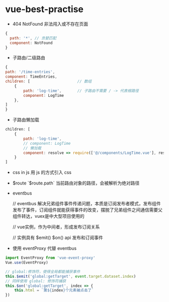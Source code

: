 # vue-best-practise

- 404 NotFound
非法闯入或不存在页面
```js
{
  path: '*', // 贪婪匹配
  component: NotFound
}
```
- 子路由/二级路由
```js
{
path: '/time-entries',
component: TimeEntries,
children: [                     // 数组
    {
        path: 'log-time',       // 子路由不需要 / -> 代表根路径
        component: LogTime
    },
]
}
```
- 子路由懒加载
```js
children: [
    {
        path: 'log-time',
        // component: LogTime
        // 懒加载
        component: resolve => require(['@/components/LogTime.vue'], resolve)
    }
]
```

- css in js
用 js 的方式引入 css

- $route
`$route.path` 当前路由对象的路径，会被解析为绝对路径

- eventbus

    // eventbus 解决兄弟组件事件传递问题，本质是订阅发布者模式，发布组件发布了事件，订阅组件就能获得事件的改变，摆脱了兄弟组件之间通信需要父组件转达，vuex是中大型项目使用的

    // vue实例，作为中间者，形成发布订阅关系

    // 实例具有 $emit() $on() api 发布和订阅事件

- 使用 eventProxy 代替 eventbus
```js
import EventProxy from 'vue-event-proxy'
Vue.use(EventProxy)
```
```js
// global:修饰符，使得全局都能捕获事件
this.$emit('global:getTarget', event.target.dataset.index)
// 同样使用 global: 修饰符捕获
this.$on('global:getTarget', index => {
    this.html = `第${index}个元素被点击了`
})
```